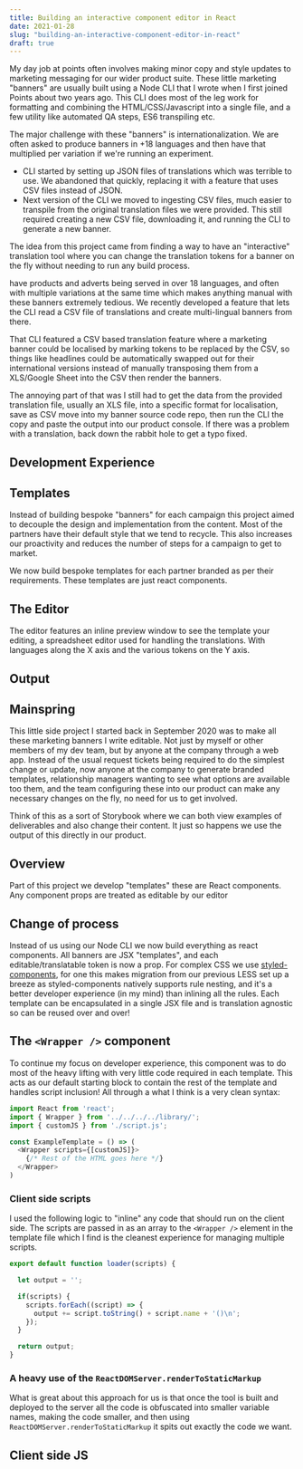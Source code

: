 ```yaml
---
title: Building an interactive component editor in React
date: 2021-01-28
slug: "building-an-interactive-component-editor-in-react"
draft: true
---
```


My day job at points often involves making minor copy and style updates to marketing messaging for our wider product suite. These little marketing "banners" are usually built using a Node CLI that I wrote when I first joined Points about two years ago. This CLI does most of the leg work for formatting and combining the HTML/CSS/Javascript into a single file, and a few utility like automated QA steps, ES6 transpiling etc.

The major challenge with these "banners" is internationalization. We are often asked to produce banners in +18 languages and then have that multiplied per variation if we're running an experiment.

- CLI started by setting up JSON files of translations which was terrible to use. We abandoned that quickly, replacing it with a feature that uses CSV files instead of JSON.
- Next version of the CLI we moved to ingesting CSV files, much easier to transpile from the original translation files we were provided. This still required creating a new CSV file, downloading it, and running the CLI to generate a new banner.

The idea from this project came from finding a way to have an "interactive" translation tool where you can change the translation tokens for a banner on the fly without needing to run any build process.

have products and adverts being served in over 18 languages, and often with multiple variations at the same time which makes anything manual with these banners extremely tedious. We recently developed a feature that lets the CLI read a CSV file of translations and create multi-lingual banners from there. 

That CLI featured a CSV based translation feature where a marketing banner could be localised by marking tokens to be replaced by the CSV, so things like headlines could be automatically swapped out for their international versions instead of manually transposing them from a XLS/Google Sheet into the CSV then render the banners.

The annoying part of that was I still had to get the data from the provided translation file, usually an XLS file, into a specific format for localisation, save as CSV move into my banner source code repo, then run the CLI the  copy and paste the output into our product console. If there was a problem with a translation, back down the rabbit hole to get a typo fixed.

## Development Experience

## Templates

Instead of building bespoke "banners" for each campaign this project aimed to decouple the design and implementation from the content. Most of the partners have their default style that we tend to recycle. This also increases our proactivity and reduces the number of steps for a campaign to get to market.

We now build bespoke templates for each partner branded as per their requirements. These templates are just react components. 

## The Editor

The editor features an inline preview window to see the template your editing, a spreadsheet editor used for handling the translations. With languages along the X axis and the various tokens on the Y axis.

## Output

## Mainspring

This little side project I started back in September 2020 was to make all these marketing banners I write editable. Not just by myself or other members of my dev team, but by anyone at the company through a web app. Instead of the usual request tickets being required to do the simplest change or update, now anyone at the company to generate branded templates,  relationship managers wanting to see what options are available too them, and the team configuring these into our product can make any necessary changes on the fly, no need for us to get involved.

Think of this as a sort of Storybook where we can both view examples of deliverables and also change their content. It just so happens we use the output of this directly in our product.

## Overview

Part of this project we develop "templates" these are React components. Any component props are treated as editable by our editor

## Change of process

Instead of us using our Node CLI we now build everything as react components.
All banners are JSX "templates", and each editable/translatable token is now a prop. For complex CSS we use [styled-components](https://styled-components.com/), for one this makes migration from our previous LESS set up a breeze as styled-components natively supports rule nesting, and it's a better developer experience (in my mind) than inlining all the rules. Each template can be encapsulated in a single JSX file and is translation agnostic so can be reused over and over! 

## The `<Wrapper />` component

To continue my focus on developer experience, this component was to do most of the heavy lifting with very little code required in each template. This acts as our default starting block to contain the rest of the template and handles script inclusion! All through a what I think is a very clean syntax:

```js
import React from 'react';
import { Wrapper } from '../../../../library/';
import { customJS } from './script.js';

const ExampleTemplate = () => (
  <Wrapper scripts={[customJS]}>
    {/* Rest of the HTML goes here */}
  </Wrapper>
)
```

### Client side scripts

I used the following logic to "inline" any code that should run on the client side. The scripts are passed in as an array to the `<Wrapper />` element in the template file which I find is the cleanest experience for managing multiple scripts.

```js
export default function loader(scripts) {

  let output = '';

  if(scripts) {
    scripts.forEach((script) => {
      output += script.toString() + script.name + '()\n';
    });
  }

  return output;
}
```

### A heavy use of the `ReactDOMServer.renderToStaticMarkup`

What is great about this approach for us is that once the tool is built and deployed to the server all the code is obfuscated into smaller variable names, making the code smaller, and then using `ReactDOMServer.renderToStaticMarkup` it spits out exactly the code we want.

## Client side JS


